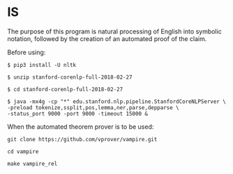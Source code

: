 # IS

The purpose of this program is natural processing of English into symbolic notation, followed by  the creation of an automated proof of the claim.

Before using:

```
$ pip3 install -U nltk

$ unzip stanford-corenlp-full-2018-02-27

$ cd stanford-corenlp-full-2018-02-27

$ java -mx4g -cp "*" edu.stanford.nlp.pipeline.StanfordCoreNLPServer \
-preload tokenize,ssplit,pos,lemma,ner,parse,depparse \
-status_port 9000 -port 9000 -timeout 15000 &
```

When the automated theorem prover is to be used:

```
git clone https://github.com/vprover/vampire.git

cd vampire

make vampire_rel
```
